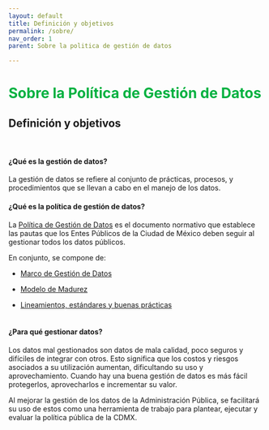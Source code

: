```yaml
---
layout: default
title: Definición y objetivos
permalink: /sobre/
nav_order: 1
parent: Sobre la politica de gestión de datos

---
```


<h1 style="color:#00b140">Sobre la Política de Gestión de Datos</h1>

<h2>Definición y objetivos</h2>
<br>
<h4><b>¿Qué es la gestión de datos?</b></h4>
La gestión de datos se refiere al conjunto de prácticas, procesos, y procedimientos que se llevan a cabo en el manejo de los datos.
<br>

<h4><b>¿Qué es la política de gestión de datos?</b></h4>

La <a target="_blank" href="http://www3.contraloriadf.gob.mx/prontuario/index.php/normativas/Template/ver_mas/68319/42/1/0">Política de Gestión de Datos</a> es el documento normativo que establece las pautas que los Entes Públicos  de la Ciudad de México deben seguir al gestionar todos los datos públicos. 


En conjunto, se compone de:


-  <a href="https://viriesc.github.io/micrositio_adip/post/Intro_01/v.modelo.html">Marco de Gestión de Datos  </a>

- <a href="https://viriesc.github.io/micrositio_adip/post/Intro_01/vi.modelo.html">Modelo de Madurez </a>

-  <a href="https://viriesc.github.io/micrositio_adip/marco_legal">Lineamientos, estándares y buenas prácticas</a>
<br><br>

<h4><b>¿Para qué gestionar datos?</b></h4>
 
Los datos mal gestionados son datos de mala calidad, poco seguros y difíciles de integrar con otros. Esto significa que los costos y riesgos asociados a su utilización aumentan, dificultando su uso y aprovechamiento. Cuando hay una buena gestión de datos es más fácil protegerlos, aprovecharlos e incrementar su valor. 

Al mejorar  la gestión de los datos de la Administración Pública, se facilitará su uso de estos como una herramienta de trabajo para plantear, ejecutar y evaluar la política pública de la CDMX. 

